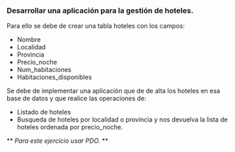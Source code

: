 ### Desarrollar una aplicación para la gestión de hoteles.

Para ello se debe de crear una tabla hoteles con los campos:

- Nombre
- Localidad
- Provincia
- Precio_noche
- Num_habitaciones
- Habitaciones_disponibles

Se debe de implementar una aplicación que de de alta los hoteles en esa base de datos y que realice las operaciones de:

- Listado de hoteles
- Busqueda de hoteles por localidad o provincia y nos devuelva la lista de hoteles ordenada por precio_noche.

** _Para este ejercicio usar PDO._ **
